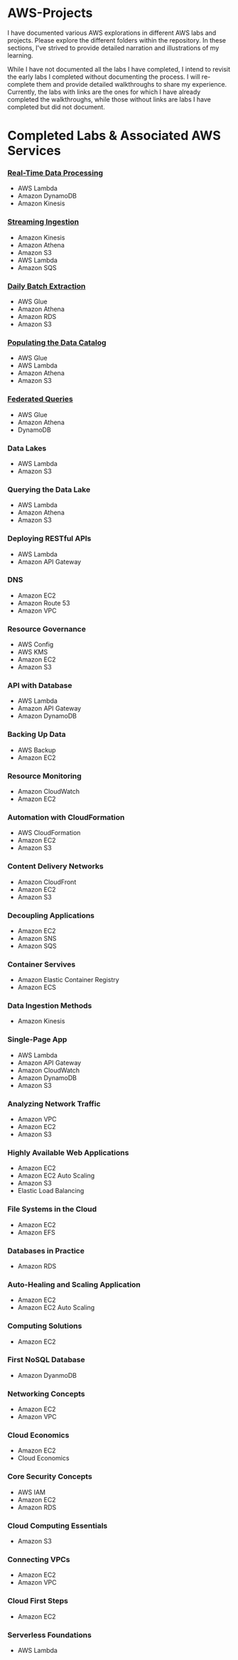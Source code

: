 # AWS-Projects
I have documented various AWS explorations in different AWS labs and projects. Please explore the different folders within the repository. In these sections, I've strived to provide detailed narration and illustrations of my learning.

While I have not documented all the labs I have completed, I intend to revisit the early labs I completed without documenting the process. I will re-complete them and provide detailed walkthroughs to share my experience. Currently, the labs with links are the ones for which I have already completed the walkthroughs, while those without links are labs I have completed but did not document.

# Completed Labs & Associated AWS Services

### [Real-Time Data Processing](https://github.com/kevin-wynn-cloud/AWS-Projects/tree/main/Real-Time%20Data%20Processing)
- AWS Lambda
- Amazon DynamoDB
- Amazon Kinesis

### [Streaming Ingestion](https://github.com/kevin-wynn-cloud/AWS-Projects/tree/main/Streaming%20Ingestion)
- Amazon Kinesis 
- Amazon Athena
- Amazon S3
- AWS Lambda
- Amazon SQS

### [Daily Batch Extraction](https://github.com/kevin-wynn-cloud/AWS-Projects/tree/main/Daily%20Batch%20Extraction)
- AWS Glue
- Amazon Athena
- Amazon RDS
- Amazon S3

### [Populating the Data Catalog](https://github.com/kevin-wynn-cloud/AWS-Projects/tree/main/Populating%20the%20Data%20Catalog)
- AWS Glue
- AWS Lambda
- Amazon Athena
- Amazon S3

### [Federated Queries](https://github.com/kevin-wynn-cloud/AWS-Projects/tree/main/Federated%20Queries)
- AWS Glue
- Amazon Athena
- DynamoDB

### Data Lakes
- AWS Lambda
- Amazon S3

### Querying the Data Lake
- AWS Lambda
- Amazon Athena
- Amazon S3

### Deploying RESTful APIs
- AWS Lambda
- Amazon API Gateway

### DNS
- Amazon EC2
- Amazon Route 53
- Amazon VPC

### Resource Governance
- AWS Config
- AWS KMS
- Amazon EC2
- Amazon S3

### API with Database
- AWS Lambda
- Amazon API Gateway
- Amazon DynamoDB

### Backing Up Data
- AWS Backup
- Amazon EC2

### Resource Monitoring
- Amazon CloudWatch
- Amazon EC2

### Automation with CloudFormation
- AWS CloudFormation
- Amazon EC2
- Amazon S3

### Content Delivery Networks
- Amazon CloudFront
- Amazon EC2
- Amazon S3

### Decoupling Applications
- Amazon EC2
- Amazon SNS
- Amazon SQS

### Container Servives
- Amazon Elastic Container Registry
- Amazon ECS

### Data Ingestion Methods
- Amazon Kinesis

### Single-Page App
- AWS Lambda
- Amazon API Gateway
- Amazon CloudWatch
- Amazon DynamoDB
- Amazon S3

### Analyzing Network Traffic 
- Amazon VPC 
- Amazon EC2
- Amazon S3

### Highly Available Web Applications
- Amazon EC2
- Amazon EC2 Auto Scaling
- Amazon S3
- Elastic Load Balancing

### File Systems in the Cloud
- Amazon EC2
- Amazon EFS

### Databases in Practice
- Amazon RDS

### Auto-Healing and Scaling Application
 - Amazon EC2
 - Amazon EC2 Auto Scaling

### Computing Solutions
- Amazon EC2

### First NoSQL Database
- Amazon DyanmoDB

### Networking Concepts 
- Amazon EC2
- Amazon VPC

### Cloud Economics
- Amazon EC2
- Cloud Economics

### Core Security Concepts
- AWS IAM
- Amazon EC2
- Amazon RDS
 
### Cloud Computing Essentials
- Amazon S3

### Connecting VPCs
- Amazon EC2
- Amazon VPC

### Cloud First Steps
- Amazon EC2

### Serverless Foundations
- AWS Lambda

